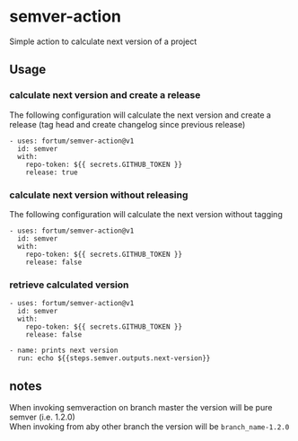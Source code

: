 # semver-action

Simple action to calculate next version of a project

## Usage

### calculate next version and create a release
The following configuration will calculate the next version and create a release (tag head and create changelog since previous release)
```
- uses: fortum/semver-action@v1
  id: semver
  with:
    repo-token: ${{ secrets.GITHUB_TOKEN }}
    release: true
```

### calculate next version without releasing
The following configuration will calculate the next version without tagging
```
- uses: fortum/semver-action@v1
  id: semver
  with:
    repo-token: ${{ secrets.GITHUB_TOKEN }}
    release: false
```

### retrieve calculated version
```
- uses: fortum/semver-action@v1
  id: semver
  with:
    repo-token: ${{ secrets.GITHUB_TOKEN }}
    release: false

- name: prints next version
  run: echo ${{steps.semver.outputs.next-version}}
```

## notes
When invoking semveraction on branch master the version will be pure semver (i.e. 1.2.0)   
When invoking from aby other branch the version will be `branch_name-1.2.0`
